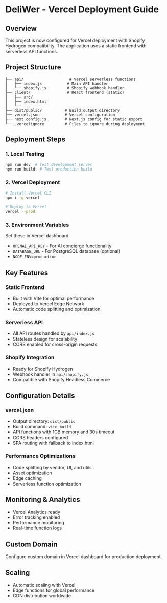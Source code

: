 # DeliWer - Vercel Deployment Guide

## Overview
This project is now configured for Vercel deployment with Shopify Hydrogen compatibility. The application uses a static frontend with serverless API functions.

## Project Structure
```
├── api/                    # Vercel serverless functions
│   ├── index.js           # Main API handler
│   └── shopify.js         # Shopify webhook handler
├── client/                # React frontend (static)
│   ├── src/
│   ├── index.html
│   └── ...
├── dist/public/          # Build output directory
├── vercel.json           # Vercel configuration
├── next.config.js        # Next.js config for static export
└── .vercelignore         # Files to ignore during deployment
```

## Deployment Steps

### 1. Local Testing
```bash
npm run dev  # Test development server
npm run build  # Test production build
```

### 2. Vercel Deployment
```bash
# Install Vercel CLI
npm i -g vercel

# Deploy to Vercel
vercel --prod
```

### 3. Environment Variables
Set these in Vercel dashboard:
- `OPENAI_API_KEY` - For AI concierge functionality
- `DATABASE_URL` - For PostgreSQL database (optional)
- `NODE_ENV=production`

## Key Features

### Static Frontend
- Built with Vite for optimal performance
- Deployed to Vercel Edge Network
- Automatic code splitting and optimization

### Serverless API
- All API routes handled by `api/index.js`
- Stateless design for scalability
- CORS enabled for cross-origin requests

### Shopify Integration
- Ready for Shopify Hydrogen
- Webhook handler in `api/shopify.js`
- Compatible with Shopify Headless Commerce

## Configuration Details

### vercel.json
- Output directory: `dist/public`
- Build command: `vite build`
- API functions with 1GB memory and 30s timeout
- CORS headers configured
- SPA routing with fallback to index.html

### Performance Optimizations
- Code splitting by vendor, UI, and utils
- Asset optimization
- Edge caching
- Serverless function optimization

## Monitoring & Analytics
- Vercel Analytics ready
- Error tracking enabled
- Performance monitoring
- Real-time function logs

## Custom Domain
Configure custom domain in Vercel dashboard for production deployment.

## Scaling
- Automatic scaling with Vercel
- Edge functions for global performance
- CDN distribution worldwide